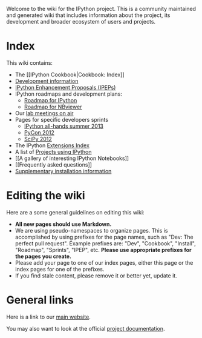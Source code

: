 Welcome to the wiki for the IPython project. This is a community maintained and generated wiki that includes information about the project, its development and broader ecosystem of users and projects.

# Index

This wiki contains:

* The [[IPython Cookbook|Cookbook: Index]]
* [Development information](wiki/Dev:-Index)
* [IPython Enhancement Proposals (IPEPs)](wiki/IPEPs:-IPython-Enhancement-Proposals)
* IPython roadmaps and development plans:
  - [Roadmap for IPython](wiki/Roadmap:-IPython)
  - [Roadmap for NBviewer](wiki/Roadmap:-NBviewer)
* Our [lab meetings on air](wiki/Dev:-Lab-meetings-on-Air)
* Pages for specific developers sprints
  - [IPython all-hands summer 2013](wiki/Dev:-Meeting,-July-2013)
  - [PyCon 2012](wiki/Sprints:-PyCon2012)
  - [SciPy 2012](wiki/Sprints:-SciPy2012)
* The IPython [Extensions Index](wiki/Extensions-Index)
* A list of [Projects using IPython](wiki/Projects-using-IPython)
* [[A gallery of interesting IPython Notebooks]]
* [[Frequently asked questions]]
* [Supplementary installation information](wiki/Install:-Index)

# Editing the wiki

Here are a some general guidelines on editing this wiki:

* **All new pages should use Markdown.**
* We are using pseudo-namespaces to organize pages.  This is accomplished by using prefixes for the page names, such as "Dev: The perfect pull request". Example prefixes are: "Dev", "Cookbook", "Install", "Roadmap", "Sprints", "IPEP", etc. **Please use appropriate prefixes for the pages you create.**
* Please add your page to one of our index pages, either this page or the index pages for one of the prefixes.
* If you find stale content, please remove it or better yet, update it.

# General links

Here is a link to our [main website](http://ipython.org).

You may also want to look at the official [project documentation](http://ipython.org/documentation.html).